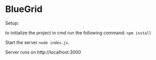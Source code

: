 # BlueGrid

Setup:

to initialize the project in cmd run the following command: ```npm install```

Start the server ```node index.js```.

Server runs on http://localhost:3000
